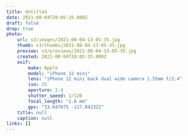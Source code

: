 ```yaml
---
title: Untitled
date: 2021-08-04T20:05:35.000Z
draft: false
drop: true
photo:
    url: s3/images/2021-08-04-13-05-35.jpg
    thumb: s3/thumbs/2021-08-04-13-05-35.jpg
    preview: s3/previews/2021-08-04-13-05-35.jpg
    created: 2021-08-04T20:05:35.000Z
    exif:
        make: Apple
        model: "iPhone 12 mini"
        lens: "iPhone 12 mini back dual wide camera 1.55mm f/2.4"
        iso: 25
        aperture: 2.4
        shutter_speed: 1/120
        focal_length: "1.6 mm"
        gps: "33.647075 -117.842322"
    title: null
    caption: null
links: []
---
```

